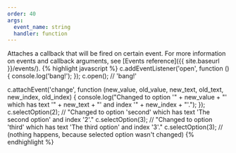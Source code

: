 ```yaml
---
order: 40
args:
  event_name: string
  handler: function
---
```

Attaches a callback that will be fired on certain event.
For more information on events and callback arguments, see [Events reference]({{ site.baseurl }}/events/).
{% highlight javascript %}
c.addEventListener('open', function () {
    console.log('bang!');
});
c.open(); // 'bang!'

c.attachEvent('change', function (new_value, old_value, new_text, old_text, new_index, old_index) {
    console.log("Changed to option '" + new_value + "' which has text '" + new_text + "' and index '" + new_index + "'."); 
});
c.selectOption(2); // "Changed to option 'second' which has text 'The second option' and index '2'."
c.selectOption(3); // "Changed to option 'third' which has text 'The third option' and index '3'."
c.selectOption(3); // (nothing happens, because selected option wasn't changed)
{% endhighlight %}
